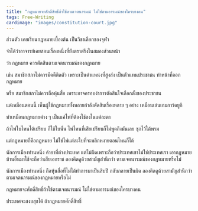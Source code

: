 ```yaml
---
title: "กฎหมายจะศักดิ์สิทธิ์ถ้าใช้ตามเจตนารมณ์ ไม่ใช่ตามอารมณ์ของใครบางคน"
tags: Free-Writing
cardimage: "images/constitution-court.jpg"
---
```


ส่วนตัว เคยเรียนกฎหมายเบื้องต้น เป็นวิชาเลือกของจุฬา

จำได้ว่าอาจารย์เคยสอนเรื่องหนึ่งที่ยังตราตรึงในสมองส่วนหน้า

ว่า กฎหมาย ควรตัดสินตามเจตนารมณ์ของกฎหมาย

เช่น สมาชิกสภาไม่ควรมีคดีติดตัว เพราะเป็นตำแหน่งที่สูงส่ง เป็นตัวแทนประชาชน ทำหน้าที่ออกกฎหมาย

หรือ สมาชิกสภาไม่ควรถือหุ้นสื่อ เพราะอาจครอบงำการตัดสินใจเลือกตั้งของประชาชน

แต่เหมือนตอนนี้ เห็นผู้ใช้กฎหมายทั้งหลายกำลังตัดสินเรื่องหลาย ๆ อย่าง เหมือนเล่นเกมการ์ดยูกิ

ทำเหมือนกฎหมายต่าง ๆ เป็นแค่ไพ่ที่ต้องใช้ลงในแต่ละตา

ถ้าไพ่ใบไหนได้เปรียบ ก็ใช้ใบนั้น ไพ่ไหนที่เสียเปรียบก็ไม่พูดถึงมันเลย ซุกไว้ใต้พรม

แต่กฎหมายก็คือกฎหมาย ไม่ใช่ไพ่แต่ละใบที่จะพลิกหงายตอนไหนก็ได้

นักการเมืองท่านหนึ่ง ค้ายาที่ต่างประเทศ แต่ไม่ผิดเพราะถือว่าประเทศเขาไม่ใช่ประเทศเรา เอากฎหมายบ้านอื่นมาใช้จะถือว่าเสียเอกราช ลองคิดดูด้วยสามัญสำนึกว่า ตามเจตนารมณ์ของกฎหมายหรือไม่

นักการเมืองท่านหนึ่ง ถือหุ้นสื่อที่ไม่ได้ทำการมาเป็นสิบปี กลับกลายเป็นผิด ลองคิดดูด้วยสามัญสำนึกว่า ตามเจตนารมณ์ของกฎหมายหรือไม่

กฎหมายจะศักดิ์สิทธิ์ถ้าใช้ตามเจตนารมณ์ ไม่ใช่ตามอารมณ์ของใครบางคน

ประเทศจะสงบสุขได้ ถ้ากฎหมายศักดิ์สิทธิ์
